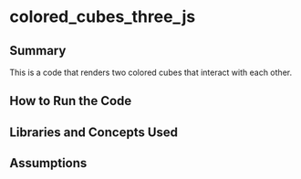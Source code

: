 # colored_cubes_three_js
## Summary
This is a code that renders two colored cubes that interact with each other.
## How to Run the Code

## Libraries and Concepts Used

## Assumptions

